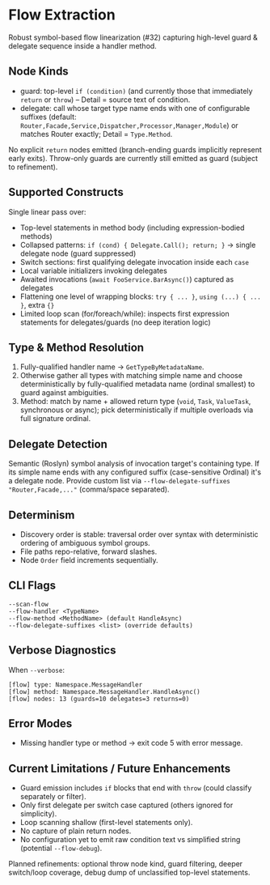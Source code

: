 # Flow Extraction

Robust symbol-based flow linearization (#32) capturing high-level guard & delegate sequence inside a handler method.

## Node Kinds
- guard: top-level `if (condition)` (and currently those that immediately `return` or `throw`) – Detail = source text of condition.
- delegate: call whose target type name ends with one of configurable suffixes (default: `Router,Facade,Service,Dispatcher,Processor,Manager,Module`) or matches Router exactly; Detail = `Type.Method`.

No explicit `return` nodes emitted (branch-ending guards implicitly represent early exits). Throw-only guards are currently still emitted as guard (subject to refinement).

## Supported Constructs
Single linear pass over:
- Top-level statements in method body (including expression-bodied methods)
- Collapsed patterns: `if (cond) { Delegate.Call(); return; }` -> single delegate node (guard suppressed)
- Switch sections: first qualifying delegate invocation inside each `case`
- Local variable initializers invoking delegates
- Awaited invocations (`await FooService.BarAsync()`) captured as delegates
- Flattening one level of wrapping blocks: `try { ... }`, `using (...) { ... }`, extra `{}`
- Limited loop scan (for/foreach/while): inspects first expression statements for delegates/guards (no deep iteration logic)

## Type & Method Resolution
1. Fully-qualified handler name -> `GetTypeByMetadataName`.
2. Otherwise gather all types with matching simple name and choose deterministically by fully-qualified metadata name (ordinal smallest) to guard against ambiguities.
3. Method: match by name + allowed return type (`void`, `Task`, `ValueTask`, synchronous or async); pick deterministically if multiple overloads via full signature ordinal.

## Delegate Detection
Semantic (Roslyn) symbol analysis of invocation target's containing type. If its simple name ends with any configured suffix (case-sensitive Ordinal) it's a delegate node. Provide custom list via `--flow-delegate-suffixes "Router,Facade,..."` (comma/space separated).

## Determinism
- Discovery order is stable: traversal order over syntax with deterministic ordering of ambiguous symbol groups.
- File paths repo-relative, forward slashes.
- Node `Order` field increments sequentially.

## CLI Flags
```
--scan-flow
--flow-handler <TypeName>
--flow-method <MethodName> (default HandleAsync)
--flow-delegate-suffixes <list> (override defaults)
```

## Verbose Diagnostics
When `--verbose`:
```
[flow] type: Namespace.MessageHandler
[flow] method: Namespace.MessageHandler.HandleAsync()
[flow] nodes: 13 (guards=10 delegates=3 returns=0)
```

## Error Modes
- Missing handler type or method -> exit code 5 with error message.

## Current Limitations / Future Enhancements
- Guard emission includes `if` blocks that end with `throw` (could classify separately or filter).
- Only first delegate per switch case captured (others ignored for simplicity).
- Loop scanning shallow (first-level statements only).
- No capture of plain return nodes.
- No configuration yet to emit raw condition text vs simplified string (potential `--flow-debug`).

Planned refinements: optional throw node kind, guard filtering, deeper switch/loop coverage, debug dump of unclassified top-level statements.
